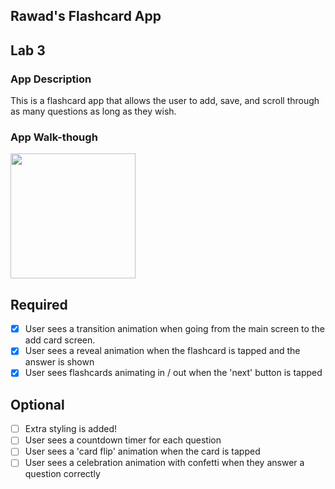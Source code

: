 ## Rawad's Flashcard App

## Lab 3

### App Description
This is a flashcard app that allows the user to add, save, and scroll through as many questions as long as they wish.

### App Walk-though

<img src="https://imgur.com/7ENSIzM.gif" width=200><br>


## Required
- [x] User sees a transition animation when going from the main screen to the add card screen.
- [x] User sees a reveal animation when the flashcard is tapped and the answer is shown
- [x] User sees flashcards animating in / out when the 'next' button is tapped

## Optional
- [ ] Extra styling is added!
- [ ] User sees a countdown timer for each question
- [ ] User sees a 'card flip' animation when the card is tapped
- [ ] User sees a celebration animation with confetti when they answer a question correctly
